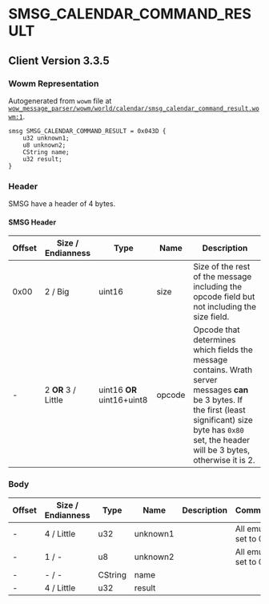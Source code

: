 # SMSG_CALENDAR_COMMAND_RESULT

## Client Version 3.3.5

### Wowm Representation

Autogenerated from `wowm` file at [`wow_message_parser/wowm/world/calendar/smsg_calendar_command_result.wowm:1`](https://github.com/gtker/wow_messages/tree/main/wow_message_parser/wowm/world/calendar/smsg_calendar_command_result.wowm#L1).
```rust,ignore
smsg SMSG_CALENDAR_COMMAND_RESULT = 0x043D {
    u32 unknown1;
    u8 unknown2;
    CString name;
    u32 result;
}
```
### Header

SMSG have a header of 4 bytes.

#### SMSG Header

| Offset | Size / Endianness | Type   | Name   | Description |
| ------ | ----------------- | ------ | ------ | ----------- |
| 0x00   | 2 / Big           | uint16 | size   | Size of the rest of the message including the opcode field but not including the size field.|
| -      | 2 **OR** 3 / Little| uint16 **OR** uint16+uint8 | opcode | Opcode that determines which fields the message contains. Wrath server messages **can** be 3 bytes. If the first (least significant) size byte has `0x80` set, the header will be 3 bytes, otherwise it is 2. |

### Body

| Offset | Size / Endianness | Type | Name | Description | Comment |
| ------ | ----------------- | ---- | ---- | ----------- | ------- |
| - | 4 / Little | u32 | unknown1 |  | All emus set to 0. |
| - | 1 / - | u8 | unknown2 |  | All emus set to 0. |
| - | - / - | CString | name |  |  |
| - | 4 / Little | u32 | result |  |  |

